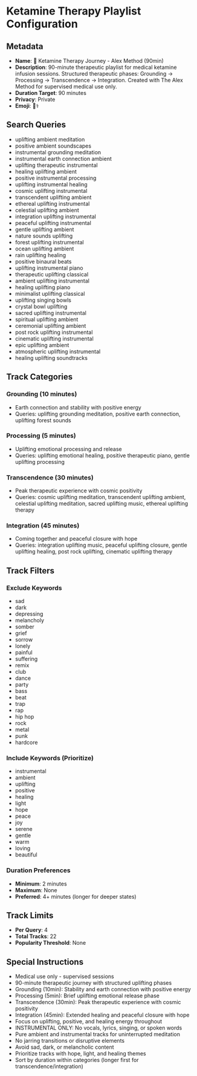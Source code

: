 # Ketamine Therapy Playlist Configuration

## Metadata
- **Name**: 🧘 Ketamine Therapy Journey - Alex Method (90min)
- **Description**: 90-minute therapeutic playlist for medical ketamine infusion sessions. Structured therapeutic phases: Grounding → Processing → Transcendence → Integration. Created with The Alex Method for supervised medical use only.
- **Duration Target**: 90 minutes
- **Privacy**: Private
- **Emoji**: 🧘⚕️

## Search Queries
- uplifting ambient meditation
- positive ambient soundscapes
- instrumental grounding meditation
- instrumental earth connection ambient
- uplifting therapeutic instrumental
- healing uplifting ambient
- positive instrumental processing
- uplifting instrumental healing
- cosmic uplifting instrumental
- transcendent uplifting ambient
- ethereal uplifting instrumental
- celestial uplifting ambient
- integration uplifting instrumental
- peaceful uplifting instrumental
- gentle uplifting ambient
- nature sounds uplifting
- forest uplifting instrumental
- ocean uplifting ambient
- rain uplifting healing
- positive binaural beats
- uplifting instrumental piano
- therapeutic uplifting classical
- ambient uplifting instrumental
- healing uplifting piano
- minimalist uplifting classical
- uplifting singing bowls
- crystal bowl uplifting
- sacred uplifting instrumental
- spiritual uplifting ambient
- ceremonial uplifting ambient
- post rock uplifting instrumental
- cinematic uplifting instrumental
- epic uplifting ambient
- atmospheric uplifting instrumental
- healing uplifting soundtracks

## Track Categories
### Grounding (10 minutes)
- Earth connection and stability with positive energy
- Queries: uplifting grounding meditation, positive earth connection, uplifting forest sounds

### Processing (5 minutes)
- Uplifting emotional processing and release
- Queries: uplifting emotional healing, positive therapeutic piano, gentle uplifting processing

### Transcendence (30 minutes)
- Peak therapeutic experience with cosmic positivity
- Queries: cosmic uplifting meditation, transcendent uplifting ambient, celestial uplifting meditation, sacred uplifting music, ethereal uplifting therapy

### Integration (45 minutes)
- Coming together and peaceful closure with hope
- Queries: integration uplifting music, peaceful uplifting closure, gentle uplifting healing, post rock uplifting, cinematic uplifting therapy

## Track Filters
### Exclude Keywords
- sad
- dark
- depressing
- melancholy
- somber
- grief
- sorrow
- lonely
- painful
- suffering
- remix
- club
- dance
- party
- bass
- beat
- trap
- rap
- hip hop
- rock
- metal
- punk
- hardcore

### Include Keywords (Prioritize)
- instrumental
- ambient
- uplifting
- positive
- healing
- light
- hope
- peace
- joy
- serene
- gentle
- warm
- loving
- beautiful

### Duration Preferences
- **Minimum**: 2 minutes
- **Maximum**: None
- **Preferred**: 4+ minutes (longer for deeper states)

## Track Limits
- **Per Query**: 4
- **Total Tracks**: 22
- **Popularity Threshold**: None

## Special Instructions
- Medical use only - supervised sessions
- 90-minute therapeutic journey with structured uplifting phases
- Grounding (10min): Stability and earth connection with positive energy
- Processing (5min): Brief uplifting emotional release phase
- Transcendence (30min): Peak therapeutic experience with cosmic positivity
- Integration (45min): Extended healing and peaceful closure with hope
- Focus on uplifting, positive, and healing energy throughout
- INSTRUMENTAL ONLY: No vocals, lyrics, singing, or spoken words
- Pure ambient and instrumental tracks for uninterrupted meditation
- No jarring transitions or disruptive elements
- Avoid sad, dark, or melancholic content
- Prioritize tracks with hope, light, and healing themes
- Sort by duration within categories (longer first for transcendence/integration)
